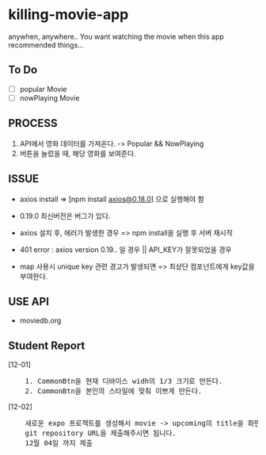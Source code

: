 # killing-movie-app

anywhen, anywhere.. You want watching the movie when this app recommended things...

## To Do

- [ ] popular Movie
- [ ] nowPlaying Movie

## PROCESS

1.  API에서 영화 데이터를 가져온다. -> Popular && NowPlaying
2.  버튼을 눌렀을 때, 해당 영화를 보여준다.

## ISSUE

- axios install => [npm install axios@0.18.0] 으로 실행해야 함
- 0.19.0 최신버전은 버그가 있다.

- axios 설치 후, 에러가 발생한 경우 => npm install을 실행 후 서버 재시작

- 401 error : axios version 0.19.. 일 경우 || API_KEY가 잘못되었을 경우

- map 사용시 unique key 관련 경고가 발생되면 => 최상단 컴포넌트에게 key값을 부여한다.

## USE API

- moviedb.org

## Student Report

[12-01]

<pre>
    1. CommonBtn을 현재 디바이스 widh의 1/3 크기로 만든다.
    2. CommonBtn을 본인의 스타일에 맞춰 이쁘게 만든다.
</pre>

[12-02]

<pre>
    새로운 expo 프로젝트를 생성해서 movie -> upcoming의 title을 화면에 보여주세요.
    git repository URL을 제출해주시면 됩니다.
    12월 04일 까지 제출
</pre>
